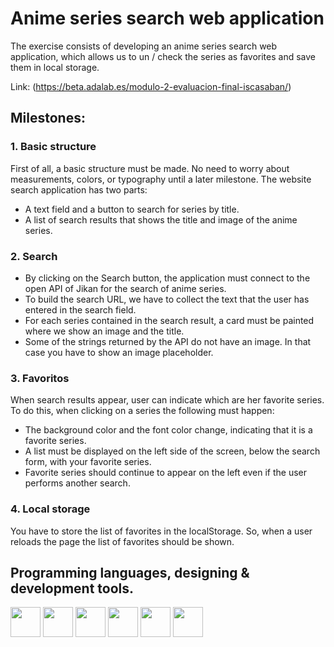 # Anime series search web application

The exercise consists of developing an anime series search web application, which allows us to un / check the series as favorites and save them in local storage.

Link: (https://beta.adalab.es/modulo-2-evaluacion-final-iscasaban/)

## Milestones:

### 1. Basic structure

First of all, a basic structure must be made. No need to worry about measurements, colors, or typography until a later milestone. The website search application has two parts:

- A text field and a button to search for series by title.
- A list of search results that shows the title and image of the anime series.

### 2. Search

- By clicking on the Search button, the application must connect to the open API of Jikan for the search of anime series.
- To build the search URL, we have to collect the text that the user has entered in the search field.
- For each series contained in the search result, a card must be painted where we show an image and the title.
- Some of the strings returned by the API do not have an image. In that case you have to show an image placeholder.

### 3. Favoritos

When search results appear, user can indicate which are her favorite series. To do this, when clicking on a series the following must happen:

- The background color and the font color change, indicating that it is a favorite series.
- A list must be displayed on the left side of the screen, below the search form, with your favorite series.
- Favorite series should continue to appear on the left even if the user performs another search.

### 4. Local storage

You have to store the list of favorites in the localStorage. So, when a user reloads the page the list of favorites should be shown.

## Programming languages, designing & development tools.

<img src="https://cdn.jsdelivr.net/gh/devicons/devicon/icons/html5/html5-original.svg" height="48" width="48" >
<img src="https://cdn.jsdelivr.net/gh/devicons/devicon/icons/sass/sass-original.svg" height="48" width="48" >
<img src="https://cdn.jsdelivr.net/gh/devicons/devicon/icons/javascript/javascript-original.svg" height="48" width="48" >
<img src="https://cdn.jsdelivr.net/gh/devicons/devicon/icons/npm/npm-original-wordmark.svg" height="48" width="48" >
<img src="https://cdn.jsdelivr.net/gh/devicons/devicon/icons/gulp/gulp-plain.svg" height="48" width="48" >
<img src="https://cdn.jsdelivr.net/gh/devicons/devicon/icons/nodejs/nodejs-original-wordmark.svg" height="48" width="48" >
